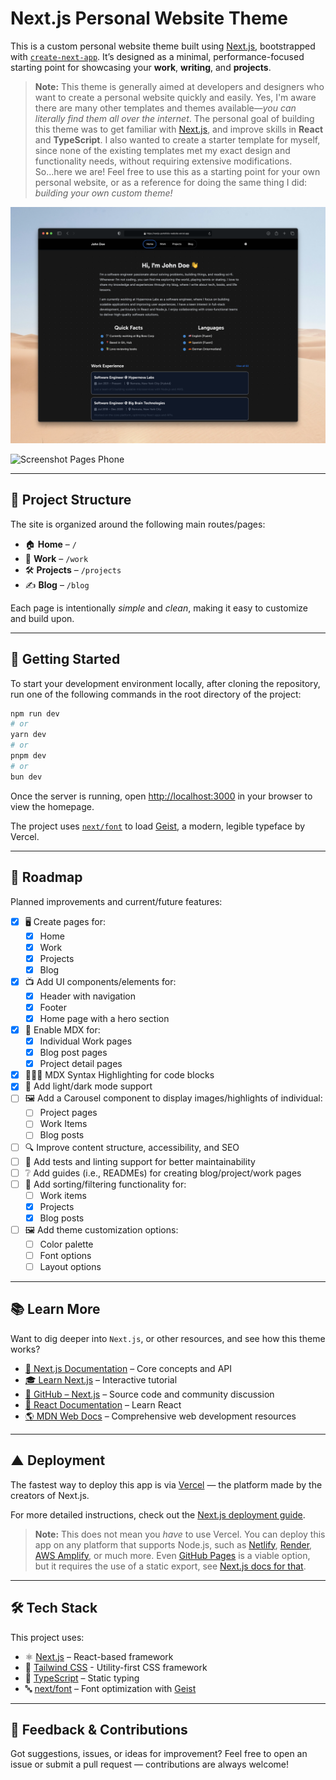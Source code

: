 # Next.js Personal Website Theme

This is a custom personal website theme built using [Next.js](https://nextjs.org), bootstrapped with [
`create-next-app`](https://nextjs.org/docs/app/api-reference/cli/create-next-app). It’s designed as a minimal,
performance-focused starting point for showcasing your **work**, **writing**, and **projects**.

> **Note:** This theme is generally aimed at developers and designers who want to create a personal website
> quickly and easily. Yes, I'm aware there are many other templates and themes available—_you can literally find
> them all over the internet_. The personal goal of building this theme was to get familiar
> with [Next.js](https://nextjs.org), and improve skills in **React** and **TypeScript**.
> I also wanted to create a starter template for myself, since none of the existing templates met my exact design and
> functionality needs, without requiring extensive modifications. So...here we are! Feel free to use this as a starting
> point for your own personal website, or as a reference for doing the same thing I did: _building your own custom
> theme!_

![Screenshot Pages Desktop](public/homepage-screenshot-desktop.png)

![Screenshot Pages Phone](public/pages-screenshots-phone.png)

---

## 🧱 Project Structure

The site is organized around the following main routes/pages:

- 🏠 **Home** – `/`
- 💼 **Work** – `/work`
- 🛠️ **Projects** – `/projects`
- ✍️ **Blog** – `/blog`

Each page is intentionally _simple_ and _clean_, making it easy to customize and build upon.

---

## 🚀 Getting Started

To start your development environment locally, after cloning the repository, run one of the following commands
in the root directory of the project:

```bash
npm run dev
# or
yarn dev
# or
pnpm dev
# or
bun dev
```

Once the server is running, open [http://localhost:3000](http://localhost:3000) in your browser to view the
homepage.

The project uses [`next/font`](https://nextjs.org/docs/app/building-your-application/optimizing/fonts) to
load [Geist](https://vercel.com/font), a modern, legible typeface by Vercel.

---

## 🧭 Roadmap

Planned improvements and current/future features:

- [X] 🖥️ Create pages for:
    - [X] Home
    - [X] Work
    - [X] Projects
    - [X] Blog
- [X] 📺 Add UI components/elements for:
    - [X] Header with navigation
    - [X] Footer
    - [X] Home page with a hero section
- [X] 📄 Enable MDX for:
    - [X] Individual Work pages
    - [X] Blog post pages
    - [X] Project detail pages
- [X] 👨🏻‍💻 MDX Syntax Highlighting for code blocks
- [X] 🌙 Add light/dark mode support
- [ ] 🖼️ Add a Carousel component to display images/highlights of individual:
    - [ ] Project pages
    - [ ] Work Items
    - [ ] Blog posts
- [ ] 🔍 Improve content structure, accessibility, and SEO
- [ ] 🧪 Add tests and linting support for better maintainability
- [ ] ❔ Add guides (i.e., READMEs) for creating blog/project/work pages
- [ ] 🔢 Add sorting/filtering functionality for:
    - [ ] Work items
    - [X] Projects
    - [X] Blog posts
- [ ] 🖼 Add theme customization options:
    - [ ] Color palette
    - [ ] Font options
    - [ ] Layout options

---

## 📚 Learn More

Want to dig deeper into `Next.js`, or other resources, and see how this theme works?

- [📘 Next.js Documentation](https://nextjs.org/docs) – Core concepts and API
- [🎓 Learn Next.js](https://nextjs.org/learn) – Interactive tutorial
- [🔗 GitHub – Next.js](https://github.com/nextjs) – Source code and community discussion
- [📖 React Documentation](https://reactjs.org/docs/getting-started.html) – Learn React
- [🌎 MDN Web Docs](https://developer.mozilla.org/en-US/) – Comprehensive web development resources

---

## ▲ Deployment

The fastest way to deploy this app is
via [Vercel](https://vercel.com/new?utm_medium=default-template&filter=next.js&utm_source=create-next-app&utm_campaign=create-next-app-readme) —
the platform made by the creators of Next.js.

For more detailed instructions, check out
the [Next.js deployment guide](https://nextjs.org/docs/app/building-your-application/deploying).

> **Note:** This does not mean you _have_ to use Vercel. You can deploy this app on any platform that supports
> Node.js, such as [Netlify](https://www.netlify.com), [Render](https://render.com),
> [AWS Amplify](https://aws.amazon.com/amplify/), or much more. Even [GitHub Pages](https://pages.github.com/) is
> a viable option, but it requires the use of a static export,
> see [Next.js docs for that](https://nextjs.org/docs/app/getting-started/deploying#static-export).

---

## 🛠 Tech Stack

This project uses:

- ⚛️ [Next.js](https://nextjs.org) – React-based framework
- 💅 [Tailwind CSS](https://tailwindcss.com) - Utility-first CSS framework
- 🧱 [TypeScript](https://www.typescriptlang.org) – Static typing
- 🔤 [next/font](https://nextjs.org/docs/app/building-your-application/optimizing/fonts) – Font optimization
  with [Geist](https://vercel.com/font)

---

## 💬 Feedback & Contributions

Got suggestions, issues, or ideas for improvement? Feel free to open an issue or submit a pull request — contributions
are always welcome!
